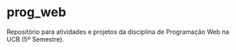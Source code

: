 # prog_web
Repositório para atividades e projetos da disciplina de Programação Web na UCB (5º Semestre).
